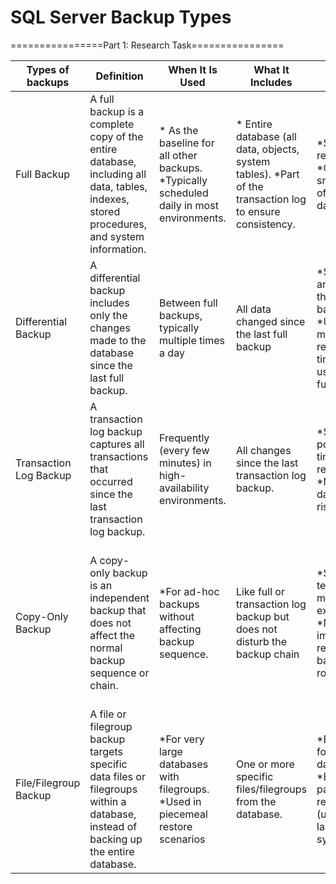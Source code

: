 # __SQL Server Backup Types__

================Part 1: Research Task================

 |Types of backups|Definition|When It Is Used|What It Includes|Pros|Cons|Real-World Scenario|
 |----------------|---------|----------------|----------------|-----|----|------------------|
 |Full Backup |A full backup is a complete copy of the entire database, including all data, tables, indexes, stored procedures, and system information.| * As the baseline for all other backups. *Typically scheduled daily in most environments.|* Entire database (all data, objects, system tables). *Part of the transaction log to ensure consistency. | *Simple to restore. *Complete snapshot of the database |*Time-consuming for large databases. *Storage-intensive.| Banking System: Taken every night to ensure a full, restorable image of all customer accounts and transactions.|
 |Differential Backup|A differential backup includes only the changes made to the database since the last full backup.| Between full backups, typically multiple times a day|All data changed since the last full backup|*Smaller and faster than full backup. *Useful for minimizing recovery time when used with full backup|  *Grows over time until next full backup. *Requires full backup to restore|E-learning Platform: Taken every 4 hours to capture new student activity and course updates without a full backup load.|
 |Transaction Log Backup|A transaction log backup captures all transactions that occurred since the last transaction log backup.| Frequently (every few minutes) in high-availability environments.|All changes since the last transaction log backup.| *Supports point-in-time recovery. *Minimizes data loss risk.| *Cannot be used alone (needs full + differential). *Requires full recovery model.| Online Ticketing System: Taken every 15 minutes to ensure no ticket sales are lost
 |Copy-Only Backup| A copy-only backup is an independent backup that does not affect the normal backup sequence or chain.| *For ad-hoc backups without affecting backup sequence.| Like full or transaction log backup but does not disturb the backup chain| *Safe for testing or manual exports. *No impact on regular backup routines| Not suitable for log chain recovery. *Must be handled manually in restore planning|Software Development QA: Developers take a copy-only backup to test database changes without disrupting production backups.|
 | File/Filegroup Backup |A file or filegroup backup targets specific data files or filegroups within a database, instead of backing up the entire database.| *For very large databases with filegroups. *Used in piecemeal restore scenarios |One or more specific files/filegroups from the database.| *Efficient for large databases. *Enables partial restore (useful in large systems).| *Complex to manage and restore. *Requires detailed planning.| Enterprise Data Warehouse: Back up only the "Sales" filegroup nightly to reduce backup window.|



